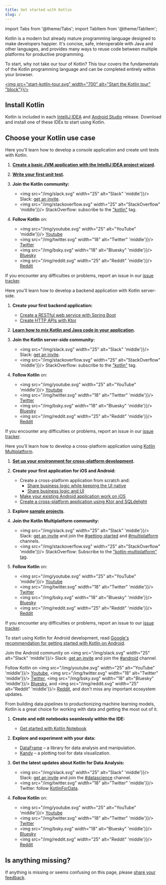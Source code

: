 ```yaml
---
title: Get started with Kotlin
slug: /
---
```


import Tabs from '@theme/Tabs';
import TabItem from '@theme/TabItem';




Kotlin is a modern but already mature programming language designed to make developers happier.
It's concise, safe, interoperable with Java and other languages, and provides many ways to reuse code between multiple platforms for productive programming.

To start, why not take our tour of Kotlin? This tour covers the fundamentals of the Kotlin programming language and can
be completed entirely within your browser.

<a href="kotlin-tour-welcome.md"><img src="start-kotlin-tour.svg" width="700" alt="Start the Kotlin tour"  "block"}}/></a>

## Install Kotlin

Kotlin is included in each [IntelliJ IDEA](https://www.jetbrains.com/idea/download/) and [Android Studio](https://developer.android.com/studio) release.
Download and install one of these IDEs to start using Kotlin.

## Choose your Kotlin use case
 
<Tabs>

<TabItem value="console" label="Console">

Here you'll learn how to develop a console application and create unit tests with Kotlin.

1. **[Create a basic JVM application with the IntelliJ IDEA project wizard](jvm-get-started.md).**

2. **[Write your first unit test](jvm-test-using-junit.md).**

3. **Join the Kotlin community:**

   * <img src="/img/slack.svg" width="25" alt="Slack"  'middle'}}/> Slack: [get an invite](https://surveys.jetbrains.com/s3/kotlin-slack-sign-up).
   * <img src="/img/stackoverflow.svg" width="25" alt="StackOverflow"  'middle'}}/> StackOverflow: subscribe to the ["kotlin"](https://stackoverflow.com/questions/tagged/kotlin) tag.

4. **Follow Kotlin** on:
   * <img src="/img/youtube.svg" width="25" alt="YouTube"  'middle'}}/> [Youtube](https://www.youtube.com/channel/UCP7uiEZIqci43m22KDl0sNw)
   * <img src="/img/twitter.svg" width="18" alt="Twitter"  'middle'}}/> [Twitter](https://twitter.com/kotlin)
   * <img src="/img/bsky.svg" width="18" alt="Bluesky"  'middle'}}/> [Bluesky](https://bsky.app/profile/kotlinlang.org)
   * <img src="/img/reddit.svg" width="25" alt="Reddit"  'middle'}}/> [Reddit](https://www.reddit.com/r/Kotlin/)

If you encounter any difficulties or problems, report an issue in our [issue tracker](https://youtrack.jetbrains.com/issues/KT).

</TabItem>

<TabItem value="backend" label="Backend">

Here you'll learn how to develop a backend application with Kotlin server-side.

1. **Create your first backend application:**

     * [Create a RESTful web service with Spring Boot](jvm-get-started-spring-boot.md)
     * [Create HTTP APIs with Ktor](https://ktor.io/docs/creating-http-apis.html)

2. **[Learn how to mix Kotlin and Java code in your application](mixing-java-kotlin-intellij.md).**

3. **Join the Kotlin server-side community:**

   * <img src="/img/slack.svg" width="25" alt="Slack"  'middle'}}/> Slack: [get an invite](https://surveys.jetbrains.com/s3/kotlin-slack-sign-up).
   * <img src="/img/stackoverflow.svg" width="25" alt="StackOverflow"  'middle'}}/> StackOverflow: subscribe to the ["kotlin"](https://stackoverflow.com/questions/tagged/kotlin) tag.

4. **Follow Kotlin** on:

   * <img src="/img/youtube.svg" width="25" alt="YouTube"  'middle'}}/> [Youtube](https://www.youtube.com/channel/UCP7uiEZIqci43m22KDl0sNw)
   * <img src="/img/twitter.svg" width="18" alt="Twitter"  'middle'}}/> [Twitter](https://twitter.com/kotlin)
   * <img src="/img/bsky.svg" width="18" alt="Bluesky"  'middle'}}/> [Bluesky](https://bsky.app/profile/kotlinlang.org)
   * <img src="/img/reddit.svg" width="25" alt="Reddit"  'middle'}}/> [Reddit](https://www.reddit.com/r/Kotlin/)

If you encounter any difficulties or problems, report an issue in our [issue tracker](https://youtrack.jetbrains.com/issues/KT).

</TabItem>

<TabItem value="cross-platform-mobile" label="Cross-platform">

Here you'll learn how to develop a cross-platform application using [Kotlin Multiplatform](multiplatform-intro.md).

1. **[Set up your environment for cross-platform development](https://www.jetbrains.com/help/kotlin-multiplatform-dev/multiplatform-setup.html).**

2. **Create your first application for iOS and Android:**

   * Create a cross-platform application from scratch and:
     * [Share business logic while keeping the UI native](https://www.jetbrains.com/help/kotlin-multiplatform-dev/multiplatform-create-first-app.html)
     * [Share business logic and UI](https://www.jetbrains.com/help/kotlin-multiplatform-dev/compose-multiplatform-create-first-app.html)
   * [Make your existing Android application work on iOS](https://www.jetbrains.com/help/kotlin-multiplatform-dev/multiplatform-integrate-in-existing-app.html)
   * [Create a cross-platform application using Ktor and SQLdelight](https://www.jetbrains.com/help/kotlin-multiplatform-dev/multiplatform-ktor-sqldelight.html)

3. **Explore [sample projects](https://www.jetbrains.com/help/kotlin-multiplatform-dev/multiplatform-samples.html)**.

4. **Join the Kotlin Multiplatform community:**

   * <img src="/img/slack.svg" width="25" alt="Slack"  'middle'}}/> Slack: [get an invite](https://surveys.jetbrains.com/s3/kotlin-slack-sign-up) and join the [#getting-started](https://kotlinlang.slack.com/archives/C0B8MA7FA) and [#multiplatform](https://kotlinlang.slack.com/archives/C3PQML5NU) channels.
   * <img src="/img/stackoverflow.svg" width="25" alt="StackOverflow"  'middle'}}/> StackOverflow: Subscribe to the ["kotlin-multiplatform" tag](https://stackoverflow.com/questions/tagged/kotlin-multiplatform).

5. **Follow Kotlin** on:

   * <img src="/img/youtube.svg" width="25" alt="YouTube"  'middle'}}/> [Youtube](https://www.youtube.com/channel/UCP7uiEZIqci43m22KDl0sNw)
   * <img src="/img/twitter.svg" width="18" alt="Twitter"  'middle'}}/> [Twitter](https://twitter.com/kotlin)
   * <img src="/img/bsky.svg" width="18" alt="Bluesky"  'middle'}}/> [Bluesky](https://bsky.app/profile/kotlinlang.org)
   * <img src="/img/reddit.svg" width="25" alt="Reddit"  'middle'}}/> [Reddit](https://www.reddit.com/r/Kotlin/)

If you encounter any difficulties or problems, report an issue to our [issue tracker](https://youtrack.jetbrains.com/issues/KT).

</TabItem>

<TabItem value="android" label="Android">

To start using Kotlin for Android development, read [Google's recommendation for getting started with Kotlin on Android](https://developer.android.com/kotlin/get-started).

Join the Android community on <img src="/img/slack.svg" width="25" alt="Slack"  'middle'}}/> Slack: [get an invite](https://surveys.jetbrains.com/s3/kotlin-slack-sign-up) and join the [#android](https://kotlinlang.slack.com/archives/C0B8M7BUY) channel.

Follow Kotlin on <img src="/img/youtube.svg" width="25" alt="YouTube"  'middle'}}/> [Youtube](https://www.youtube.com/channel/UCP7uiEZIqci43m22KDl0sNw), <img src="/img/twitter.svg" width="18" alt="Twitter"  'middle'}}/> [Twitter](https://twitter.com/kotlin), <img src="/img/bsky.svg" width="18" alt="Bluesky"  'middle'}}/> [Bluesky](https://bsky.app/profile/kotlinlang.org), and <img src="/img/reddit.svg" width="25" alt="Reddit"  'middle'}}/> [Reddit](https://www.reddit.com/r/Kotlin/), and don't miss any important ecosystem updates.

</TabItem>

<TabItem value="data-analysis" label="Data analysis">

From building data pipelines to productionizing machine learning models, Kotlin is a great choice for working with data and getting the most out of it.

1. **Create and edit notebooks seamlessly within the IDE:**

   * [Get started with Kotlin Notebook](get-started-with-kotlin-notebooks.md)

2. **Explore and experiment with your data:**

   * [DataFrame](https://kotlin.github.io/dataframe/overview.html) – a library for data analysis and manipulation.
   * [Kandy](https://kotlin.github.io/kandy/welcome.html) – a plotting tool for data visualization.

3. **Get the latest updates about Kotlin for Data Analysis:**

   * <img src="/img/slack.svg" width="25" alt="Slack"  'middle'}}/> Slack: [get an invite](https://surveys.jetbrains.com/s3/kotlin-slack-sign-up) and join the [#datascience](https://kotlinlang.slack.com/archives/C4W52CFEZ) channel.
   * <img src="/img/twitter.svg" width="18" alt="Twitter"  'middle'}}/> Twitter: follow [KotlinForData](http://twitter.com/KotlinForData).

4. **Follow Kotlin** on:
   * <img src="/img/youtube.svg" width="25" alt="YouTube"  'middle'}}/> [Youtube](https://www.youtube.com/channel/UCP7uiEZIqci43m22KDl0sNw)
   * <img src="/img/twitter.svg" width="18" alt="Twitter"  'middle'}}/> [Twitter](https://twitter.com/kotlin)
   * <img src="/img/bsky.svg" width="18" alt="Bluesky"  'middle'}}/> [Bluesky](https://bsky.app/profile/kotlinlang.org)
   * <img src="/img/reddit.svg" width="25" alt="Reddit"  'middle'}}/> [Reddit](https://www.reddit.com/r/Kotlin/)

</TabItem>

</Tabs>

## Is anything missing?

If anything is missing or seems confusing on this page, please [share your feedback](https://surveys.hotjar.com/d82e82b0-00d9-44a7-b793-0611bf6189df).
